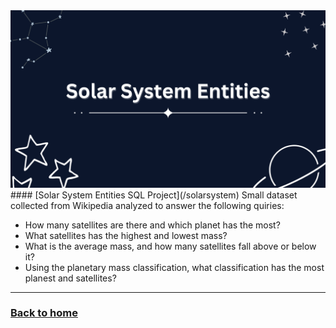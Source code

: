 <img src="images/solar system.png?raw=true"/>
#### [Solar System Entities SQL Project](/solarsystem)
Small dataset collected from Wikipedia analyzed to answer the following quiries:
<ul>
  <li>How many satellites are there and which planet has the most?</li>
  <li>What satellites has the highest and lowest mass?</li>
  <li>What is the average mass, and how many satellites fall above or below it?</li>
  <li>Using the planetary mass classification, what classification has the most planest and satellites?</li>
</ul>

---

### [Back to home](/index)
